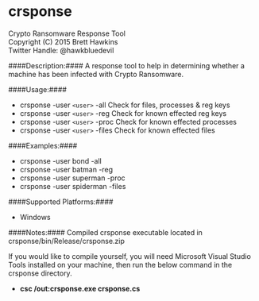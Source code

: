 # crsponse
Crypto Ransomware Response Tool  
Copyright (C) 2015 Brett Hawkins  
Twitter Handle: @hawkbluedevil

####Description:####
A response tool to help in determining whether a machine has been infected with Crypto Ransomware.

####Usage:####
- crsponse -user `<user>` -all      Check for files, processes & reg keys
- crsponse -user `<user>` -reg      Check for known effected reg keys
- crsponse -user `<user>` -proc     Check for known effected processes
- crsponse -user `<user>` -files    Check for known effected files

####Examples:####
- crsponse -user bond -all
- crsponse -user batman -reg
- crsponse -user superman -proc
- crsponse -user spiderman -files

####Supported Platforms:####
- Windows

####Notes:####
Compiled crsponse executable located in crsponse/bin/Release/crsponse.zip

If you would like to compile yourself, you will need Microsoft Visual Studio Tools installed on your machine, then run the below command in the crsponse directory.
- **csc /out:crsponse.exe crsponse.cs**
